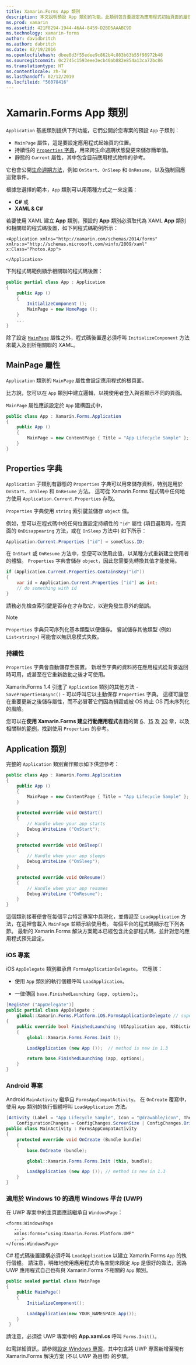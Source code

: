 ```yaml
---
title: Xamarin.Forms App 類別
description: 本文說明預設 App 類別的功能，此類別包含要設定為應用程式初始頁面的屬性，以及用來跨生命週期狀態變更來儲存簡單值的持續性字典。
ms.prod: xamarin
ms.assetid: 421F8294-1944-46A4-8459-D2BD5AAABC9D
ms.technology: xamarin-forms
author: davidbritch
ms.author: dabritch
ms.date: 02/19/2016
ms.openlocfilehash: dbee8d3f55edee9c862b4c883b63b55f98972b48
ms.sourcegitcommit: 0c2745c1593eee3ecb40ab882e854a13ca72bc86
ms.translationtype: HT
ms.contentlocale: zh-TW
ms.lasthandoff: 02/12/2019
ms.locfileid: "56078416"
---
```

# <a name="xamarinforms-app-class"></a>Xamarin.Forms App 類別

`Application` 基底類別提供下列功能，它們公開於您專案的預設 `App` 子類別：

* `MainPage` 屬性，這是要設定應用程式起始頁的位置。
* 持續性的 [`Properties` 字典](#Properties_Dictionary)，用來跨生命週期狀態變更來儲存簡單值。
* 靜態的 `Current` 屬性，其中包含目前應用程式物件的參考。

它也會公開[生命週期方法](~/xamarin-forms/app-fundamentals/app-lifecycle.md)，例如 `OnStart`、`OnSleep` 和 `OnResume`，以及強制回應巡覽事件。

根據您選擇的範本，`App` 類別可以用兩種方式之一來定義：

* **C#** 或
* **XAML & C#**

若要使用 XAML 建立 **App** 類別，預設的 **App** 類別必須取代為 XAML **App** 類別和相關聯的程式碼後置，如下列程式碼範例所示：

```xaml
<Application xmlns="http://xamarin.com/schemas/2014/forms" xmlns:x="http://schemas.microsoft.com/winfx/2009/xaml" x:Class="Photos.App">

</Application>
```

下列程式碼範例顯示相關聯的程式碼後置：

```csharp
public partial class App : Application
{
    public App ()
    {
        InitializeComponent ();
        MainPage = new HomePage ();
    }
    ...
}
```

除了設定 [`MainPage`](xref:Xamarin.Forms.Application.MainPage) 屬性之外，程式碼後置還必須呼叫 `InitializeComponent` 方法來載入及剖析相關聯的 XAML。

## <a name="mainpage-property"></a>MainPage 屬性

`Application` 類別的 `MainPage` 屬性會設定應用程式的根頁面。

比方說，您可以在 `App` 類別中建立邏輯，以視使用者登入與否顯示不同的頁面。

`MainPage` 屬性應該設定於 `App` 建構函式中，

```csharp
public class App : Xamarin.Forms.Application
{
    public App ()
    {
        MainPage = new ContentPage { Title = "App Lifecycle Sample" }; // your page here
    }
}
```

<a name="Properties_Dictionary" />

## <a name="properties-dictionary"></a>Properties 字典

`Application` 子類別有靜態的 `Properties` 字典可以用來儲存資料，特別是用於 `OnStart`、`OnSleep` 和 `OnResume` 方法。 這可從 Xamarin.Forms 程式碼中任何地方使用 `Application.Current.Properties` 存取。

`Properties` 字典使用 `string` 索引鍵並儲存 `object` 值。

例如，您可以在程式碼中的任何位置設定持續性的 `"id"` 屬性 (項目選取時，在頁面的 `OnDisappearing` 方法，或在 `OnSleep` 方法中) 如下所示：

```csharp
Application.Current.Properties ["id"] = someClass.ID;
```

在 `OnStart` 或 `OnResume` 方法中，您便可以使用此值，以某種方式重新建立使用者的體驗。 `Properties` 字典會儲存 `object`，因此您需要先轉換其值才能使用。

```csharp
if (Application.Current.Properties.ContainsKey("id"))
{
    var id = Application.Current.Properties ["id"] as int;
    // do something with id
}
```

請務必先檢查索引鍵是否存在才存取它，以避免發生意外的錯誤。

> [!NOTE]
> `Properties` 字典只可序列化基本類型以便儲存。 嘗試儲存其他類型 (例如 `List<string>`) 可能會以無訊息模式失敗。

<!-- bugzilla 28657 -->

### <a name="persistence"></a>持續性

`Properties` 字典會自動儲存至裝置。
新增至字典的資料將在應用程式從背景返回時可用，或甚至在它重新啟動之後才可使用。

Xamarin.Forms 1.4 引進了 `Application` 類別的其他方法 - `SavePropertiesAsync()` - 可以呼叫它以主動保存 `Properties` 字典。 這樣可讓您在重要更新之後儲存屬性，而不必冒著它們因為損毀或被 OS 終止 OS 而未序列化的風險。

您可以在**使用 Xamarin.Forms 建立行動應用程式**書籍的第 [6](https://developer.xamarin.com/r/xamarin-forms/book/chapter06.pdf)、[15](https://developer.xamarin.com/r/xamarin-forms/book/chapter15.pdf) 及 [20](https://developer.xamarin.com/r/xamarin-forms/book/chapter20.pdf) 章，以及相關聯的[範例](https://github.com/xamarin/xamarin-forms-book-preview-2)，找到使用 `Properties` 的參考。



## <a name="the-application-class"></a>Application 類別

完整的 `Application` 類別實作顯示如下供您參考：

```csharp
public class App : Xamarin.Forms.Application
{
    public App ()
    {
        MainPage = new ContentPage { Title = "App Lifecycle Sample" }; // your page here
    }

    protected override void OnStart()
    {
        // Handle when your app starts
        Debug.WriteLine ("OnStart");
    }

    protected override void OnSleep()
    {
        // Handle when your app sleeps
        Debug.WriteLine ("OnSleep");
    }

    protected override void OnResume()
    {
        // Handle when your app resumes
        Debug.WriteLine ("OnResume");
    }
}

```

這個類別接著便會在每個平台特定專案中具現化，並傳遞至 `LoadApplication` 方法，在這裡會載入 `MainPage` 並顯示給使用者。
每個平台的程式碼顯示在下列各節。 最新的 Xamarin.Forms 解決方案範本已經包含此全部程式碼，並針對您的應用程式預先設定。

### <a name="ios-project"></a>iOS 專案

iOS `AppDelegate` 類別繼承自 `FormsApplicationDelegate`。 它應該：

* 使用 `App` 類別的執行個體呼叫 `LoadApplication`。

* 一律傳回 `base.FinishedLaunching (app, options);`。

```csharp
[Register ("AppDelegate")]
public partial class AppDelegate :
    global::Xamarin.Forms.Platform.iOS.FormsApplicationDelegate // superclass new in 1.3
{
    public override bool FinishedLaunching (UIApplication app, NSDictionary options)
    {
        global::Xamarin.Forms.Forms.Init ();

        LoadApplication (new App ());  // method is new in 1.3

        return base.FinishedLaunching (app, options);
    }
}
```

### <a name="android-project"></a>Android 專案

Android `MainActivity` 繼承自 `FormsAppCompatActivity`。 在 `OnCreate` 覆寫中，使用 `App` 類別的執行個體呼叫 `LoadApplication` 方法。

```csharp
[Activity (Label = "App Lifecycle Sample", Icon = "@drawable/icon", Theme = "@style/MainTheme", MainLauncher = true,
    ConfigurationChanges = ConfigChanges.ScreenSize | ConfigChanges.Orientation)]
public class MainActivity : FormsAppCompatActivity
{
    protected override void OnCreate (Bundle bundle)
    {
        base.OnCreate (bundle);

        global::Xamarin.Forms.Forms.Init (this, bundle);

        LoadApplication (new App ()); // method is new in 1.3
    }
}
```

### <a name="universal-windows-project-uwp-for-windows-10"></a>適用於 Windows 10 的通用 Windows 平台 (UWP)

在 UWP 專案中的主頁面應該繼承自 `WindowsPage`：

```xaml
<forms:WindowsPage
   ...
   xmlns:forms="using:Xamarin.Forms.Platform.UWP"
   ...>
</forms:WindowsPage>
```

C# 程式碼後置建構必須呼叫 `LoadApplication` 以建立 Xamarin.Forms `App` 的執行個體。 請注意，明確地使用應用程式命名空間來限定 `App` 是很好的做法，因為 UWP 應用程式自己也有與 Xamarin.Forms 不相關的 `App` 類別。

```csharp
public sealed partial class MainPage
{
    public MainPage()
    {
        InitializeComponent();

        LoadApplication(new YOUR_NAMESPACE.App());
    }
 }
```

請注意，必須從 UWP 專案中的 **App.xaml.cs** 呼叫 `Forms.Init()`。

如需詳細資訊，請參閱[設定 Windows 專案](~/xamarin-forms/platform/windows/installation/index.md)，其中包含將 UWP 專案新增至現有 Xamarin.Forms 解決方案 (不以 UWP 為目標) 的步驟。
